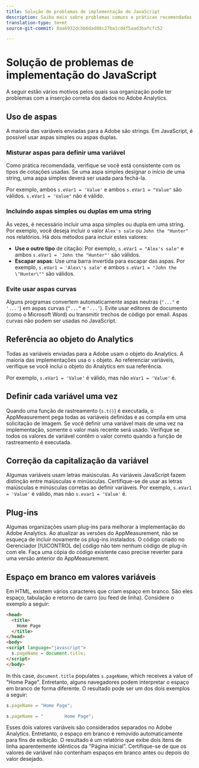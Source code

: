 ```yaml
---
title: Solução de problemas de implementação do JavaScript
description: Saiba mais sobre problemas comuns e práticas recomendadas para solucionar problemas de sua implementação do JavaScript.
translation-type: tm+mt
source-git-commit: 8aa6932dcbb6dad88c27ba1cd4f5aad3bafcfc52

---
```



# Solução de problemas de implementação do JavaScript

A seguir estão vários motivos pelos quais sua organização pode ter problemas com a inserção correta dos dados no Adobe Analytics.

## Uso de aspas

A maioria das variáveis enviadas para a Adobe são strings. Em JavaScript, é possível usar aspas simples ou aspas duplas.

### Misturar aspas para definir uma variável

Como prática recomendada, verifique se você está consistente com os tipos de cotações usadas. Se uma aspa simples designar o início de uma string, uma aspa simples deverá ser usada para fechá-la.

Por exemplo, ambos `s.eVar1 = 'Value'` e ambos `s.eVar1 = "Value"` são válidos. `s.eVar1 = 'Value"` não é válido.

### Incluindo aspas simples ou duplas em uma string

Às vezes, é necessário incluir uma aspa simples ou dupla em uma string. Por exemplo, você deseja incluir o valor `Alex's sale` ou `John the "Hunter"` nos relatórios. Há dois métodos para incluir estes valores:

* **Use o outro tipo** de citação: Por exemplo, `s.eVar1 = "Alex's sale"` e ambos `s.eVar1 = 'John the "Hunter"'` são válidos.
* **Escapar aspas**: Use uma barra invertida para escapar das aspas.  Por exemplo, `s.eVar1 = 'Alex\'s sale'` e ambos `s.eVar1 = "John the \"Hunter\""` são válidos.

### Evite usar aspas curvas

Alguns programas convertem automaticamente aspas neutras (`"..."` e `'...'`) em aspas curvas (`“...”` e `‘...’`). Evite usar editores de documento (como o Microsoft Word) ou transmitir trechos de código por email. Aspas curvas não podem ser usadas no JavaScript.

## Referência ao objeto do Analytics

Todas as variáveis enviadas para a Adobe usam o objeto do Analytics. A maioria das implementações usa o `s` objeto. Ao referenciar variáveis, verifique se você inclui o objeto do Analytics em sua referência.

Por exemplo, `s.eVar1 = 'Value'` é válido, mas não `eVar1 = 'Value'` é.

## Definir cada variável uma vez

Quando uma função de rastreamento (`s.t()`) é executada, o AppMeasurement pega todas as variáveis definidas e as compila em uma solicitação de imagem. Se você definir uma variável mais de uma vez na implementação, somente o valor mais recente será usado. Verifique se todos os valores de variável contêm o valor correto quando a função de rastreamento é executada.

## Correção da capitalização da variável

Algumas variáveis usam letras maiúsculas. As variáveis JavaScript fazem distinção entre maiúsculas e minúsculas. Certifique-se de usar as letras maiúsculas e minúsculas corretas ao definir variáveis. Por exemplo, `s.eVar1 = 'Value'` é válido, mas não `s.evar1 = 'Value'` é.

## Plug-ins

Algumas organizações usam plug-ins para melhorar a implementação do Adobe Analytics. Ao atualizar as versões do AppMeasurement, não se esqueça de incluir novamente os plug-ins instalados. O código criado no Gerenciador [!UICONTROL de] código não tem nenhum código de plug-in com ele. Faça uma cópia do código existente caso precise reverter para uma versão anterior do AppMeasurement.

## Espaço em branco em valores variáveis

Em HTML, existem vários caracteres que criam espaço em branco. São eles espaço, tabulação e retorno de carro (ou feed de linha). Considere o exemplo a seguir:

```html
<head>
  <title>
    Home Page
  </title>
</head>
<body>
<script language="javascript">
  s.pageName = document.title;
</script>
</body>
```

In this case, `document.title` populates `s.pageName`, which receives a value of &quot;Home Page&quot;. Entretanto, alguns navegadores podem interpretar o espaço em branco de forma diferente. O resultado pode ser um dos dois exemplos a seguir:

```js
s.pageName = "Home Page";
```

```js
s.pageName = "        Home Page";
```

Esses dois valores variáveis são considerados separados no Adobe Analytics. Entretanto, o espaço em branco é removido automaticamente para fins de exibição. O resultado é um relatório que exibe dois itens de linha aparentemente idênticos da &quot;Página inicial&quot;. Certifique-se de que os valores de variável não contenham espaços em branco antes ou depois do valor desejado.
